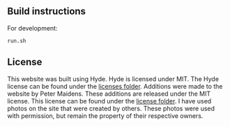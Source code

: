 ## Build instructions

For development:

`run.sh`

## License

This website was built using Hyde. Hyde is licensed under MIT. The Hyde license can be found under the [licenses folder](licenses/HYDE.md).
Additions were made to the website by Peter Maidens. These additions are released under the MIT license. This license can be found under the [license folder](license/LICENSE.md).
I have used photos on the site that were created by others. These photos were used with permission, but remain the property of their respective owners.

